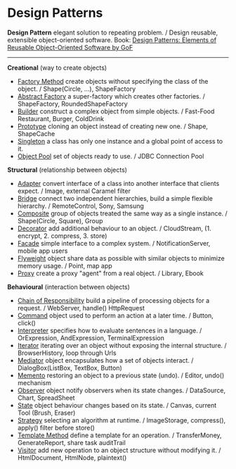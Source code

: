 # Design Patterns

**Design Pattern** elegant solution to repeating problem. / Design reusable, extensible object-oriented software.
Book: [Design Patterns: Elements of Reusable Object-Oriented Software by GoF](https://en.wikipedia.org/wiki/Design_Patterns)
***
**Creational** (way to create objects)
* [Factory Method](https://github.com/shamy1st/design-pattern-factory) create objects without specifying the class of the object. / Shape(Circle, ...), ShapeFactory
* [Abstract Factory](https://github.com/shamy1st/design-pattern-abstract-factory) a super-factory which creates other factories. / ShapeFactory, RoundedShapeFactory
* [Builder](https://github.com/shamy1st/design-pattern-builder) construct a complex object from simple objects. / Fast-Food Restaurant, Burger, ColdDrink
* [Prototype](https://github.com/shamy1st/design-pattern-prototype) cloning an object instead of creating new one. / Shape, ShapeCache
* [Singleton](https://github.com/shamy1st/design-pattern-singleton) a class has only one instance and a global point of access to it.
* [Object Pool](https://github.com/shamy1st/design-pattern-object-pool) set of objects ready to use. / JDBC Connection Pool

**Structural** (relationship between objects)
* [Adapter](https://github.com/shamy1st/design-pattern-adapter) convert interface of a class into another interface that clients expect. / Image, external Caramel filter
* [Bridge](https://github.com/shamy1st/design-pattern-bridge) connect two independent hierarchies, build a simple flexible hierarchy. / RemoteControl, Sony, Samsung
* [Composite](https://github.com/shamy1st/design-pattern-composite) group of objects treated the same way as a single instance. / Shape(Circle, Square), Group
* [Decorator](https://github.com/shamy1st/design-pattern-decorator) add additional behaviour to an object. / CloudStream, (1. encrypt, 2. compress, 3. store)
* [Facade](https://github.com/shamy1st/design-pattern-facade) simple interface to a complex system. / NotificationServer, mobile app users
* [Flyweight](https://github.com/shamy1st/design-pattern-flyweight) object share data as possible with similar objects to minimize memory usage. / Point, map app
* [Proxy](https://github.com/shamy1st/design-pattern-proxy) create a proxy "agent" from a real object. / Library, Ebook

**Behavioural** (interaction between objects)
* [Chain of Responsibility](https://github.com/shamy1st/design-pattern-chain-of-responsibility) build a pipeline of processing objects for a request. / WebServer, handle() HttpRequest
* [Command](https://github.com/shamy1st/design-pattern-command) object used to perform an action at a later time. / Button, click()
* [Interpreter](https://github.com/shamy1st/design-pattern-interpreter) specifies how to evaluate sentences in a language. / OrExpression, AndExpression, TerminalExpression
* [Iterator](https://github.com/shamy1st/design-pattern-iterator) iterating over an object without exposing the internal structure. / BrowserHistory, loop through Urls
* [Mediator](https://github.com/shamy1st/design-pattern-mediator) object encapsulates how a set of objects interact. / DialogBox(ListBox, TextBox, Button)
* [Memento](https://github.com/shamy1st/design-pattern-memento) restoring an object to a previous state (undo). / Editor, undo() mechanism
* [Observer](https://github.com/shamy1st/design-pattern-observer) object notify observers when its state changes. / DataSource, Chart, SpreadSheet
* [State](https://github.com/shamy1st/design-pattern-state) object behaviour changes based on its state. / Canvas, current Tool (Brush, Eraser)
* [Strategy](https://github.com/shamy1st/design-pattern-strategy) selecting an algorithm at runtime. / ImageStorage, compress(), apply() filter before store()
* [Template Method](https://github.com/shamy1st/design-pattern-template) define a template for an operation. / TransferMoney, GenerateReport, share task auditTrail
* [Visitor](https://github.com/shamy1st/design-pattern-visitor) add new operation to an object structure without modifying it. / HtmlDocument, HtmlNode, plaintext()
